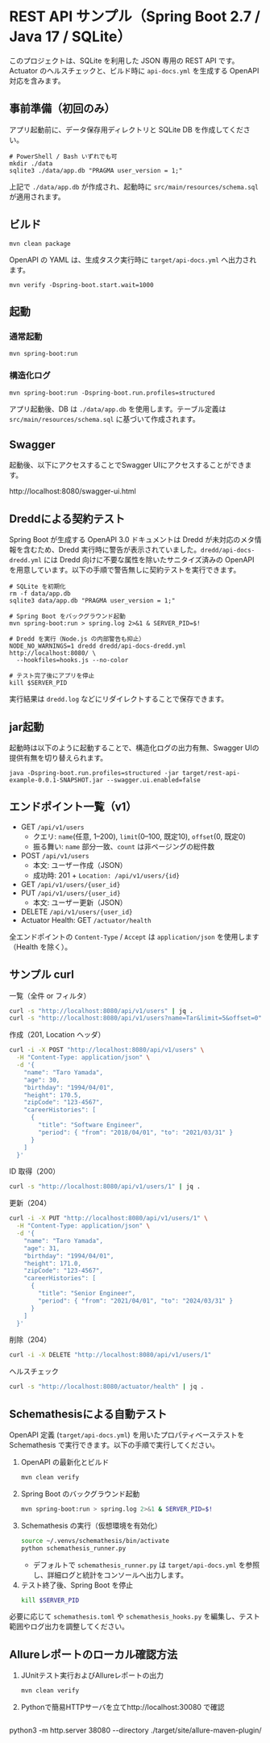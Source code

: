 # REST API サンプル（Spring Boot 2.7 / Java 17 / SQLite）

このプロジェクトは、SQLite を利用した JSON 専用の REST API です。Actuator のヘルスチェックと、ビルド時に `api-docs.yml` を生成する OpenAPI 対応を含みます。

## 事前準備（初回のみ）

アプリ起動前に、データ保存用ディレクトリと SQLite DB を作成してください。

```console
# PowerShell / Bash いずれでも可
mkdir ./data
sqlite3 ./data/app.db "PRAGMA user_version = 1;"
```

上記で `./data/app.db` が作成され、起動時に `src/main/resources/schema.sql` が適用されます。

## ビルド

```
mvn clean package
```

OpenAPI の YAML は、生成タスク実行時に `target/api-docs.yml` へ出力されます。


```
mvn verify -Dspring-boot.start.wait=1000
```

## 起動
### 通常起動
```
mvn spring-boot:run
```

### 構造化ログ
```
mvn spring-boot:run -Dspring-boot.run.profiles=structured
```

アプリ起動後、DB は `./data/app.db` を使用します。テーブル定義は `src/main/resources/schema.sql` に基づいて作成されます。

## Swagger

起動後、以下にアクセスすることでSwagger UIにアクセスすることができます。

http://localhost:8080/swagger-ui.html

## Dreddによる契約テスト

Spring Boot が生成する OpenAPI 3.0 ドキュメントは Dredd が未対応のメタ情報を含むため、Dredd 実行時に警告が表示されていました。`dredd/api-docs-dredd.yml` には Dredd 向けに不要な属性を除いたサニタイズ済みの OpenAPI を用意しています。以下の手順で警告無しに契約テストを実行できます。

```
# SQLite を初期化
rm -f data/app.db
sqlite3 data/app.db "PRAGMA user_version = 1;"

# Spring Boot をバックグラウンド起動
mvn spring-boot:run > spring.log 2>&1 & SERVER_PID=$!

# Dredd を実行（Node.js の内部警告も抑止）
NODE_NO_WARNINGS=1 dredd dredd/api-docs-dredd.yml http://localhost:8080/ \
  --hookfiles=hooks.js --no-color

# テスト完了後にアプリを停止
kill $SERVER_PID
```

実行結果は `dredd.log` などにリダイレクトすることで保存できます。

## jar起動
起動時は以下のように起動することで、構造化ログの出力有無、Swagger UIの提供有無を切り替えられます。

```
java -Dspring-boot.run.profiles=structured -jar target/rest-api-example-0.0.1-SNAPSHOT.jar --swagger.ui.enabled=false
```

## エンドポイント一覧（v1）

- GET `/api/v1/users`
  - クエリ: `name`(任意, 1–200), `limit`(0–100, 既定10), `offset`(0, 既定0)
  - 振る舞い: `name` 部分一致、`count` は非ページングの総件数
- POST `/api/v1/users`
  - 本文: ユーザー作成（JSON）
  - 成功時: 201 + `Location: /api/v1/users/{id}`
- GET `/api/v1/users/{user_id}`
- PUT `/api/v1/users/{user_id}`
  - 本文: ユーザー更新（JSON）
- DELETE `/api/v1/users/{user_id}`
- Actuator Health: GET `/actuator/health`

全エンドポイントの `Content-Type` / `Accept` は `application/json` を使用します（Health を除く）。

## サンプル curl

一覧（全件 or フィルタ）

```bash
curl -s "http://localhost:8080/api/v1/users" | jq .
curl -s "http://localhost:8080/api/v1/users?name=Tar&limit=5&offset=0" | jq .
```

作成（201, Location ヘッダ）

```bash
curl -i -X POST "http://localhost:8080/api/v1/users" \
  -H "Content-Type: application/json" \
  -d '{
    "name": "Taro Yamada",
    "age": 30,
    "birthday": "1994/04/01",
    "height": 170.5,
    "zipCode": "123-4567",
    "careerHistories": [
      {
        "title": "Software Engineer",
        "period": { "from": "2018/04/01", "to": "2021/03/31" }
      }
    ]
  }'
```

ID 取得（200）

```bash
curl -s "http://localhost:8080/api/v1/users/1" | jq .
```

更新（204）

```bash
curl -i -X PUT "http://localhost:8080/api/v1/users/1" \
  -H "Content-Type: application/json" \
  -d '{
    "name": "Taro Yamada",
    "age": 31,
    "birthday": "1994/04/01",
    "height": 171.0,
    "zipCode": "123-4567",
    "careerHistories": [
      {
        "title": "Senior Engineer",
        "period": { "from": "2021/04/01", "to": "2024/03/31" }
      }
    ]
  }'
```

削除（204）

```bash
curl -i -X DELETE "http://localhost:8080/api/v1/users/1"
```

ヘルスチェック

```bash
curl -s "http://localhost:8080/actuator/health" | jq .
```

## Schemathesisによる自動テスト

OpenAPI 定義 (`target/api-docs.yml`) を用いたプロパティベーステストを Schemathesis で実行できます。以下の手順で実行してください。

1. OpenAPI の最新化とビルド
   ```bash
   mvn clean verify
   ```
2. Spring Boot のバックグラウンド起動
   ```bash
   mvn spring-boot:run > spring.log 2>&1 & SERVER_PID=$!
   ```
3. Schemathesis の実行（仮想環境を有効化）
   ```bash
   source ~/.venvs/schemathesis/bin/activate
   python schemathesis_runner.py
   ```
   - デフォルトで `schemathesis_runner.py` は `target/api-docs.yml` を参照し、詳細ログと統計をコンソールへ出力します。
4. テスト終了後、Spring Boot を停止
   ```bash
   kill $SERVER_PID
   ```

必要に応じて `schemathesis.toml` や `schemathesis_hooks.py` を編集し、テスト範囲やログ出力を調整してください。

## Allureレポートのローカル確認方法

1. JUnitテスト実行およびAllureレポートの出力
   ```bash
   mvn clean verify
   ```

2. Pythonで簡易HTTPサーバを立てhttp://localhost:30080 で確認

   ```bash
  python3 -m http.server 38080 --directory ./target/site/allure-maven-plugin/
   ```
